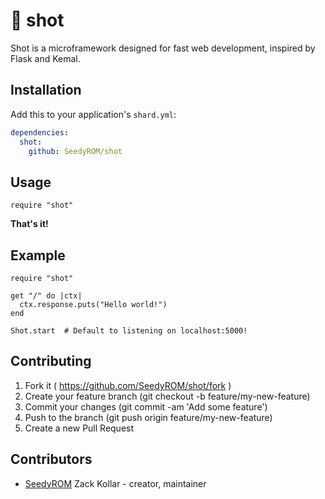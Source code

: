 # 💉 shot

Shot is a microframework designed for fast web development, inspired by Flask and Kemal.

## Installation

Add this to your application's `shard.yml`:

```yaml
dependencies:
  shot:
    github: SeedyROM/shot
```

## Usage

```crystal
require "shot"
```

**That's it!**

## Example
```crystal
require "shot"

get "/" do |ctx|
  ctx.response.puts("Hello world!")
end

Shot.start  # Default to listening on localhost:5000!
```

<!-- ## Development

TODO: Write development instructions here -->

## Contributing

1. Fork it ( https://github.com/SeedyROM/shot/fork )
2. Create your feature branch (git checkout -b feature/my-new-feature)
3. Commit your changes (git commit -am 'Add some feature')
4. Push to the branch (git push origin feature/my-new-feature)
5. Create a new Pull Request

## Contributors

- [SeedyROM](https://github.com/SeedyROM) Zack Kollar - creator, maintainer
